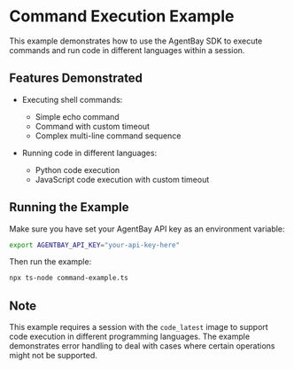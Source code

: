 # Command Execution Example

This example demonstrates how to use the AgentBay SDK to execute commands and run code in different languages within a session.

## Features Demonstrated

- Executing shell commands:
  - Simple echo command
  - Command with custom timeout
  - Complex multi-line command sequence

- Running code in different languages:
  - Python code execution
  - JavaScript code execution with custom timeout

## Running the Example

Make sure you have set your AgentBay API key as an environment variable:

```bash
export AGENTBAY_API_KEY="your-api-key-here"
```

Then run the example:

```bash
npx ts-node command-example.ts
```

## Note

This example requires a session with the `code_latest` image to support code execution in different programming languages. The example demonstrates error handling to deal with cases where certain operations might not be supported. 